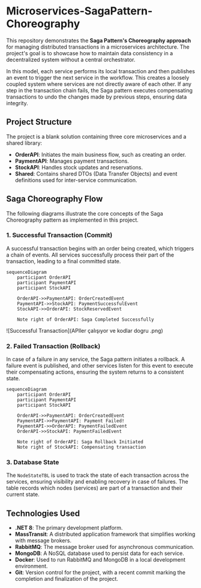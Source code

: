 # Microservices-SagaPattern-Choreography

This repository demonstrates the **Saga Pattern's Choreography approach** for managing distributed transactions in a microservices architecture. The project's goal is to showcase how to maintain data consistency in a decentralized system without a central orchestrator.

In this model, each service performs its local transaction and then publishes an event to trigger the next service in the workflow. This creates a loosely coupled system where services are not directly aware of each other. If any step in the transaction chain fails, the Saga pattern executes compensating transactions to undo the changes made by previous steps, ensuring data integrity.

## Project Structure

The project is a blank solution containing three core microservices and a shared library:

  - **OrderAPI**: Initiates the main business flow, such as creating an order.
  - **PaymentAPI**: Manages payment transactions.
  - **StockAPI**: Handles stock updates and reservations.
  - **Shared**: Contains shared DTOs (Data Transfer Objects) and event definitions used for inter-service communication.

## Saga Choreography Flow

The following diagrams illustrate the core concepts of the Saga Choreography pattern as implemented in this project.

### 1\. Successful Transaction (Commit)

A successful transaction begins with an order being created, which triggers a chain of events. All services successfully process their part of the transaction, leading to a final committed state.

```mermaid
sequenceDiagram
    participant OrderAPI
    participant PaymentAPI
    participant StockAPI
    
    OrderAPI->>PaymentAPI: OrderCreatedEvent
    PaymentAPI->>StockAPI: PaymentSuccessfulEvent
    StockAPI->>OrderAPI: StockReservedEvent
    
    Note right of OrderAPI: Saga Completed Successfully
```

\![Successful Transaction](APIler çalışıyor ve kodlar dogru .png)

### 2\. Failed Transaction (Rollback)

In case of a failure in any service, the Saga pattern initiates a rollback. A failure event is published, and other services listen for this event to execute their compensating actions, ensuring the system returns to a consistent state.

```mermaid
sequenceDiagram
    participant OrderAPI
    participant PaymentAPI
    participant StockAPI
    
    OrderAPI->>PaymentAPI: OrderCreatedEvent
    PaymentAPI->>PaymentAPI: Payment Failed!
    PaymentAPI->>OrderAPI: PaymentFailedEvent
    OrderAPI->>StockAPI: PaymentFailedEvent
    
    Note right of OrderAPI: Saga Rollback Initiated
    Note right of StockAPI: Compensating transaction
```

### 3\. Database State

The `NodeStateTBL` is used to track the state of each transaction across the services, ensuring visibility and enabling recovery in case of failures. The table records which nodes (services) are part of a transaction and their current state.

## Technologies Used

  - **.NET 8**: The primary development platform.
  - **MassTransit**: A distributed application framework that simplifies working with message brokers.
  - **RabbitMQ**: The message broker used for asynchronous communication.
  - **MongoDB**: A NoSQL database used to persist data for each service.
  - **Docker**: Used to run RabbitMQ and MongoDB in a local development environment.
  - **Git**: Version control for the project, with a recent commit marking the completion and finalization of the project.
